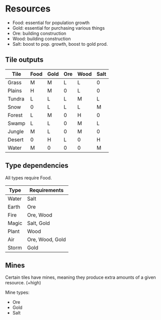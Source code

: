 # Resources

 * Food: essential for population growth
 * Gold: essential for purchasing various things
 * Ore: building construction
 * Wood: building construction
 * Salt: boost to pop. growth, boost to gold prod.

## Tile outputs

| Tile   | Food | Gold | Ore | Wood | Salt |
| ------ | ---- | ---- | --- | ---- | ---- |
| Grass  | M    | M    | L   | L    | 0    |
| Plains | H    | M    | 0   | L    | 0    |
| Tundra | L    | L    | L   | M    | L    |
| Snow   | 0    | L    | L   | L    | M    |
| Forest | L    | M    | 0   | H    | 0    |
| Swamp  | L    | L    | 0   | M    | L    |
| Jungle | M    | L    | 0   | M    | 0    |
| Desert | 0    | H    | L   | 0    | H    |
| Water  | M    | 0    | 0   | 0    | M    |

## Type dependencies

All types require Food.

| Type      | Requirements    |
| --------- | --------------- |
| Water     | Salt            |
| Earth     | Ore             |
| Fire      | Ore, Wood       |
| Magic     | Salt, Gold      |
| Plant     | Wood            |
| Air       | Ore, Wood, Gold |
| Storm     | Gold            |

## Mines

Certain tiles have mines, meaning they produce extra amounts of a given resource. (+high)

Mine types:
 * Ore
 * Gold
 * Salt
